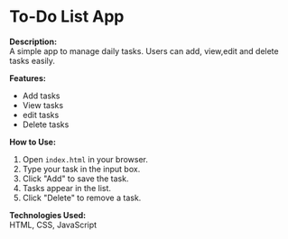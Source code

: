# To-Do List App

**Description:**  
A simple app to manage daily tasks. Users can add, view,edit and delete tasks easily.

**Features:**  
- Add tasks  
- View tasks
- edit tasks
- Delete tasks  

**How to Use:**  
1. Open `index.html` in your browser.  
2. Type your task in the input box.  
3. Click "Add" to save the task.  
4. Tasks appear in the list.
6. Click "Delete" to remove a task.

**Technologies Used:**  
HTML, CSS, JavaScript
